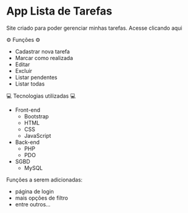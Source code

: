<h1>App Lista de Tarefas</h1>

<p>Site criado para poder gerenciar minhas tarefas. Acesse clicando <a ref="http://mateusaraujo.shop">aqui</a></p>

<p>⚙️ Funções ⚙️</p>

<ul>
<li>Cadastrar nova tarefa</li>
<li>Marcar como realizada</li>
<li>Editar</li>
<li>Excluir</li>
<li>Listar pendentes</li>
<li>Listar todas</li>
</ul>

<p>💻 Tecnologias utilizadas 💻</p>
<ul>
<li>Front-end
	<ul>
		<li>Bootstrap</li>
		<li>HTML</li>
		<li>CSS</li>
		<li>JavaScript</li>
	</ul>
</li>
<li>Back-end
	<ul>
		<li>PHP</li>
		<li>PDO</li>
	</ul>
</li>
<li>SGBD
	<ul>
		<li>MySQL</li>
	</ul>
</li>
</ul>

<p>Funções a serem adicionadas:</p>
<ul>
<li>página de login</li>
<li>mais opções de filtro</li>
<li>entre outros...</li>
</ul>
